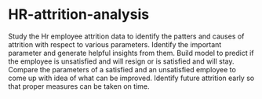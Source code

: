 # HR-attrition-analysis
Study the Hr employee attrition data to identify the patters and causes of attrition with respect to various parameters. Identify the important parameter and generate helpful insights from them. Build model to predict if the employee is unsatisfied and will resign or is satisfied and will stay. Compare the parameters of a satisfied and an unsatisfied employee to come up with idea of what can be improved. Identify future attrition early so that proper measures can be taken on time. 
